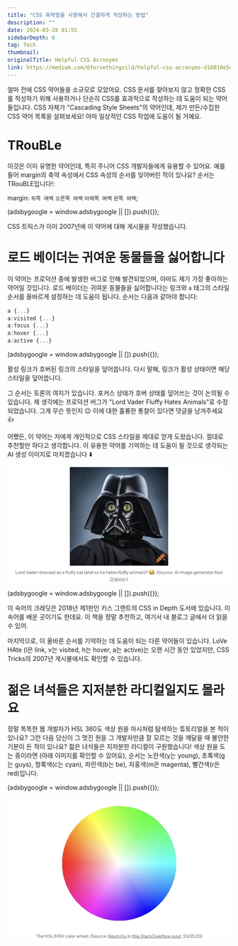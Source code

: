 ```yaml
---
title: "CSS 축약형을 사용해서 간결하게 작성하는 방법"
description: ""
date: 2024-03-28 01:55
sidebarDepth: 0
tag: Tech
thumbnail: 
originalTitle: Helpful CSS Acronyms
link: https://medium.com/@forsethingvild/helpful-css-acronyms-d16010e5dd5f
---
```



얼마 전에 CSS 약어들을 소규모로 모았어요. CSS 문서를 찾아보지 않고 정확한 CSS를 작성하기 위해 사용하거나 단순히 CSS를 효과적으로 작성하는 데 도움이 되는 약어들입니다. CSS 자체가 "Cascading Style Sheets"의 약어인데, 제가 만든/수집한 CSS 약어 목록을 살펴보세요! 아마 일상적인 CSS 작업에 도움이 될 거예요.

# TRouBLe

이것은 이미 유명한 약어인데, 특히 주니어 CSS 개발자들에게 유용할 수 있어요. 예를 들어 margin의 축약 속성에서 CSS 속성의 순서를 잊어버린 적이 있나요? 순서는 TRouBLE입니다!:

margin: `위쪽 여백` `오른쪽 여백` `아래쪽 여백` `왼쪽 여백`;

<!-- ui-log 수평형 -->
<ins class="adsbygoogle"
  style="display:block"
  data-ad-client="ca-pub-4877378276818686"
  data-ad-slot="9743150776"
  data-ad-format="auto"
  data-full-width-responsive="true"></ins>
<component is="script">
(adsbygoogle = window.adsbygoogle || []).push({});
</component>

CSS 트릭스가 이미 2007년에 이 약어에 대해 게시물을 작성했습니다.

# 로드 베이더는 귀여운 동물들을 싫어합니다

이 약어는 프로덕션 중에 발생한 버그로 인해 발견되었으며, 아마도 제가 가장 좋아하는 약어일 것입니다. 로드 베이더는 귀여운 동물들을 싫어합니다는 링크와 `a` 태그의 스타일 순서를 올바르게 설정하는 데 도움이 됩니다. 순서는 다음과 같아야 합니다:

```js
a {...}
a:visited {...}
a:focus {...}
a:hover {...}
a:active {...}
``` 

<!-- ui-log 수평형 -->
<ins class="adsbygoogle"
  style="display:block"
  data-ad-client="ca-pub-4877378276818686"
  data-ad-slot="9743150776"
  data-ad-format="auto"
  data-full-width-responsive="true"></ins>
<component is="script">
(adsbygoogle = window.adsbygoogle || []).push({});
</component>

활성 링크가 호버된 링크의 스타일을 덮어씁니다. 다시 말해, 링크가 활성 상태이면 해당 스타일을 덮어씁니다.

그 순서는 토론의 여지가 있습니다. 포커스 상태가 호버 상태를 덮어쓰는 것이 논의될 수 있습니다. 제 생각에는 프로덕션 버그가 "Lord Vader Fluffy Hates Animals"로 수정되었습니다. 그게 무슨 뜻인지 😉 이에 대한 훌륭한 통찰이 있다면 댓글을 남겨주세요 👍

어쨌든, 이 약어는 저에게 개인적으로 CSS 스타일을 제대로 얻게 도왔습니다. 절대로 추천할만 하다고 생각합니다. 이 유용한 약어를 기억하는 데 도움이 될 것으로 생각되는 AI 생성 이미지로 마치겠습니다 ⬇️

![HelpfulCSSAcronyms_0](./img/HelpfulCSSAcronyms_0.png)

<!-- ui-log 수평형 -->
<ins class="adsbygoogle"
  style="display:block"
  data-ad-client="ca-pub-4877378276818686"
  data-ad-slot="9743150776"
  data-ad-format="auto"
  data-full-width-responsive="true"></ins>
<component is="script">
(adsbygoogle = window.adsbygoogle || []).push({});
</component>

이 속어의 크레딧은 2018년 제1판인 키스 그랜트의 CSS in Depth 도서에 있습니다. 이 속어를 배운 곳이기도 한데요. 이 책을 정말 추천하고, 여기서 내 블로그 글에서 더 읽을 수 있어.

마지막으로, 이 올바른 순서를 기억하는 데 도움이 되는 다른 약어들이 있습니다. LoVe HAte (l은 link, v는 visited, h는 hover, a는 active)는 오랜 시간 동안 있었지만, CSS Tricks의 2007년 게시물에서도 확인할 수 있습니다.

# 젊은 녀석들은 지저분한 라디컬일지도 몰라요

정말 똑똑한 웹 개발자가 HSL 360도 색상 원을 마시처럼 탐색하는 튜토리얼을 본 적이 있나요? 그런 다음 당신이 그 멋진 원을 그 개발자만큼 잘 모르는 것을 깨달을 때 불안한 기분이 든 적이 있나요? 젊은 녀석들은 지저분한 라디컬이 구원했습니다! 색상 원을 도는 중이라면 (아래 이미지를 확인할 수 있어요), 순서는 노란색(y는 young), 초록색(g는 guys), 청록색(c는 cyan), 파란색(b는 be), 자홍색(m은 magenta), 빨간색(r은 red)입니다.

<!-- ui-log 수평형 -->
<ins class="adsbygoogle"
  style="display:block"
  data-ad-client="ca-pub-4877378276818686"
  data-ad-slot="9743150776"
  data-ad-format="auto"
  data-full-width-responsive="true"></ins>
<component is="script">
(adsbygoogle = window.adsbygoogle || []).push({});
</component>

![HelpfulCSSAcronyms_1.png](./img/HelpfulCSSAcronyms_1.png)


